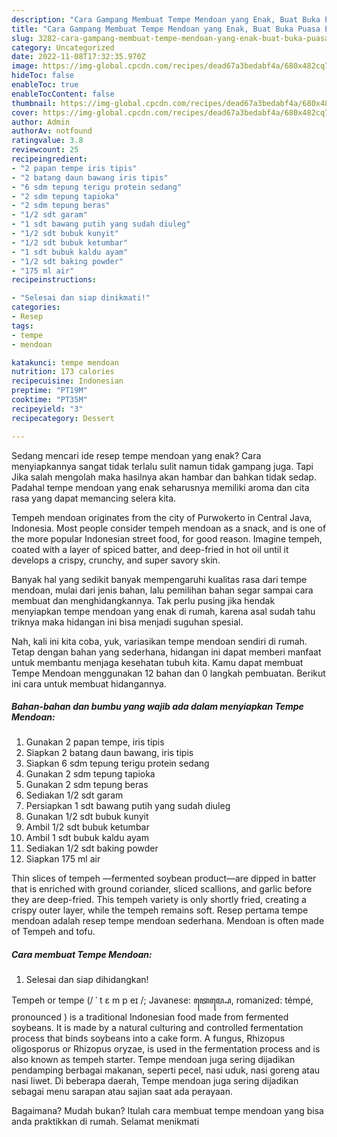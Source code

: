 ```yaml
---
description: "Cara Gampang Membuat Tempe Mendoan yang Enak, Buat Buka Puasa Enak Banget"
title: "Cara Gampang Membuat Tempe Mendoan yang Enak, Buat Buka Puasa Enak Banget"
slug: 3282-cara-gampang-membuat-tempe-mendoan-yang-enak-buat-buka-puasa-enak-banget
category: Uncategorized
date: 2022-11-08T17:32:35.970Z
image: https://img-global.cpcdn.com/recipes/dead67a3bedabf4a/680x482cq70/tempe-mendoan-foto-resep-utama.jpg
hideToc: false
enableToc: true
enableTocContent: false
thumbnail: https://img-global.cpcdn.com/recipes/dead67a3bedabf4a/680x482cq70/tempe-mendoan-foto-resep-utama.jpg
cover: https://img-global.cpcdn.com/recipes/dead67a3bedabf4a/680x482cq70/tempe-mendoan-foto-resep-utama.jpg
author: Admin
authorAv: notfound
ratingvalue: 3.8
reviewcount: 25
recipeingredient:
- "2 papan tempe iris tipis"
- "2 batang daun bawang iris tipis"
- "6 sdm tepung terigu protein sedang"
- "2 sdm tepung tapioka"
- "2 sdm tepung beras"
- "1/2 sdt garam"
- "1 sdt bawang putih yang sudah diuleg"
- "1/2 sdt bubuk kunyit"
- "1/2 sdt bubuk ketumbar"
- "1 sdt bubuk kaldu ayam"
- "1/2 sdt baking powder"
- "175 ml air"
recipeinstructions:

- "Selesai dan siap dinikmati!"
categories:
- Resep
tags:
- tempe
- mendoan

katakunci: tempe mendoan 
nutrition: 173 calories
recipecuisine: Indonesian
preptime: "PT19M"
cooktime: "PT35M"
recipeyield: "3"
recipecategory: Dessert

---
```



Sedang mencari ide resep tempe mendoan yang enak? Cara menyiapkannya sangat tidak terlalu sulit namun tidak gampang juga. Tapi Jika salah mengolah maka hasilnya akan hambar dan bahkan tidak sedap. Padahal tempe mendoan yang enak seharusnya memiliki aroma dan cita rasa yang dapat memancing selera kita.


Tempeh mendoan originates from the city of Purwokerto in Central Java, Indonesia. Most people consider tempeh mendoan as a snack, and is one of the more popular Indonesian street food, for good reason. Imagine tempeh, coated with a layer of spiced batter, and deep-fried in hot oil until it develops a crispy, crunchy, and super savory skin.

Banyak hal yang sedikit banyak mempengaruhi kualitas rasa dari tempe mendoan, mulai dari jenis bahan, lalu pemilihan bahan segar sampai cara membuat dan menghidangkannya. Tak perlu pusing jika hendak menyiapkan tempe mendoan yang enak di rumah, karena asal sudah tahu triknya maka hidangan ini bisa menjadi suguhan spesial.


Nah, kali ini kita coba, yuk, variasikan tempe mendoan sendiri di rumah. Tetap dengan bahan yang sederhana, hidangan ini dapat memberi manfaat untuk membantu menjaga kesehatan tubuh kita. Kamu dapat membuat Tempe Mendoan menggunakan 12 bahan dan 0 langkah pembuatan. Berikut ini cara untuk membuat hidangannya.

<!--inarticleads1-->

##### Bahan-bahan dan bumbu yang wajib ada dalam menyiapkan Tempe Mendoan:

1. Gunakan 2 papan tempe, iris tipis
1. Siapkan 2 batang daun bawang, iris tipis
1. Siapkan 6 sdm tepung terigu protein sedang
1. Gunakan 2 sdm tepung tapioka
1. Gunakan 2 sdm tepung beras
1. Sediakan 1/2 sdt garam
1. Persiapkan 1 sdt bawang putih yang sudah diuleg
1. Gunakan 1/2 sdt bubuk kunyit
1. Ambil 1/2 sdt bubuk ketumbar
1. Ambil 1 sdt bubuk kaldu ayam
1. Sediakan 1/2 sdt baking powder
1. Siapkan 175 ml air


Thin slices of tempeh —fermented soybean product—are dipped in batter that is enriched with ground coriander, sliced scallions, and garlic before they are deep-fried. This tempeh variety is only shortly fried, creating a crispy outer layer, while the tempeh remains soft. Resep pertama tempe mendoan adalah resep tempe mendoan sederhana. Mendoan is often made of Tempeh and tofu. 

<!--inarticleads2-->

##### Cara membuat Tempe Mendoan:


1. Selesai dan siap dihidangkan!

Tempeh or tempe (/ ˈ t ɛ m p eɪ /; Javanese: ꦠꦺꦩ꧀ꦥꦺ, romanized: témpé, pronounced ) is a traditional Indonesian food made from fermented soybeans. It is made by a natural culturing and controlled fermentation process that binds soybeans into a cake form. A fungus, Rhizopus oligosporus or Rhizopus oryzae, is used in the fermentation process and is also known as tempeh starter. Tempe mendoan juga sering dijadikan pendamping berbagai makanan, seperti pecel, nasi uduk, nasi goreng atau nasi liwet. Di beberapa daerah, Tempe mendoan juga sering dijadikan sebagai menu sarapan atau sajian saat ada perayaan. 

Bagaimana? Mudah bukan? Itulah cara membuat tempe mendoan yang bisa anda praktikkan di rumah. Selamat menikmati
